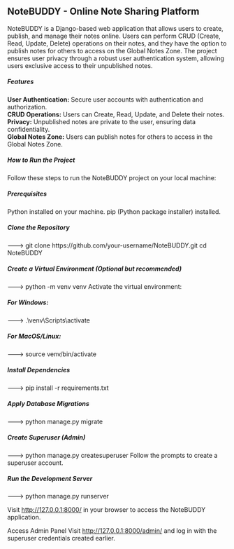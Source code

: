 <h2>NoteBUDDY - Online Note Sharing Platform</h2>
NoteBUDDY is a Django-based web application that allows users to create, publish, and manage their notes online. Users can perform CRUD (Create, Read, Update, Delete) operations on their notes, and they have the option to publish notes for others to access on the Global Notes Zone. The project ensures user privacy through a robust user authentication system, allowing users exclusive access to their unpublished notes.

<h5>Features</h5>
<b>User Authentication:</b> Secure user accounts with authentication and authorization.<br>
<b>CRUD Operations:</b> Users can Create, Read, Update, and Delete their notes.<br>
<b>Privacy:</b> Unpublished notes are private to the user, ensuring data confidentiality.<br>
<b>Global Notes Zone:</b> Users can publish notes for others to access in the Global Notes Zone.

<h5>How to Run the Project</h5>
Follow these steps to run the NoteBUDDY project on your local machine:

<h5>Prerequisites</h5>
Python installed on your machine.
pip (Python package installer) installed.

<h5>Clone the Repository</h5>
--->   git clone https://github.com/your-username/NoteBUDDY.git
       cd NoteBUDDY

<h5>Create a Virtual Environment (Optional but recommended)</h5>
--->   python -m venv venv
       Activate the virtual environment:

<h5>For Windows:</h5>
--->   .\venv\Scripts\activate
<h5>For MacOS/Linux:</h5>
--->   source venv/bin/activate

<h5>Install Dependencies</h5>
--->   pip install -r requirements.txt

<h5>Apply Database Migrations</h5>
--->   python manage.py migrate

<h5>Create Superuser (Admin)</h5>
--->   python manage.py createsuperuser
    Follow the prompts to create a superuser account.

<h5>Run the Development Server</h5>
--->   python manage.py runserver

Visit http://127.0.0.1:8000/ in your browser to access the NoteBUDDY application.

Access Admin Panel
Visit http://127.0.0.1:8000/admin/ and log in with the superuser credentials created earlier.
